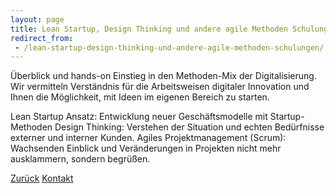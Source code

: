 ```yaml
---
layout: page
title: Lean Startup, Design Thinking und andere agile Methoden Schulungen
redirect_from:
 - /lean-startup-design-thinking-und-andere-agile-methoden-schulungen/
---
```


Überblick und hands-on Einstieg in den Methoden-Mix der Digitalisierung. Wir vermitteln Verständnis für die 
Arbeitsweisen digitaler Innovation und Ihnen die Möglichkeit, mit Ideen im eigenen Bereich zu starten.

Lean Startup Ansatz: Entwicklung neuer Geschäftsmodelle mit Startup-Methoden
Design Thinking: Verstehen der Situation und echten Bedürfnisse externer und interner Kunden.
Agiles Projektmanagement (Scrum): Wachsenden Einblick und Veränderungen in Projekten nicht mehr ausklammern, sondern 
begrüßen.

[Zurück](./)
[Kontakt](./#kontakt)
